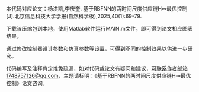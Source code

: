 本代码对应论文：杨洪凯,李庆奎. 基于RBFNN的两时间尺度供应链H∞最优控制[J].北京信息科技大学学报(自然科学版),2025,40(1):69-79.

下载该压缩包到本地，使用Matlab软件运行MAIN.m文件，即可得到论文相应图表结果。

通过修改控制器设计参数和仿真参数等设置，可得到不同的控制效果以供进一步研究。

代码编写及注释肯定难免疏漏，如对代码或论文有疑问和建议，可联系作者邮箱1748757126@qq.com，主题请标明：《基于RBFNN的两时间尺度供应链H∞最优控制》论文咨询。
